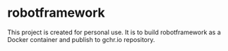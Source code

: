 # robotframework

This project is created for personal use. It is to build robotframework as a Docker container and publish to gchr.io repository.

